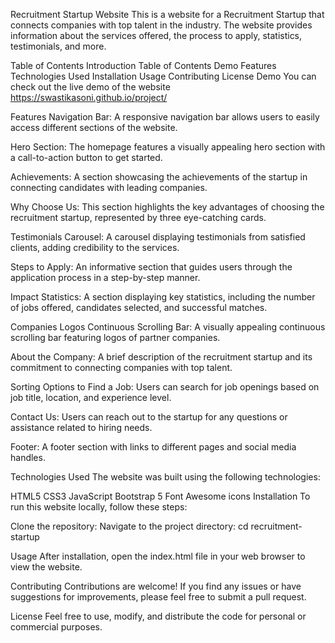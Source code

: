 Recruitment Startup Website
This is a website for a Recruitment Startup that connects companies with top talent in the industry. The website provides information about the services offered, the process to apply, statistics, testimonials, and more.

Table of Contents
Introduction
Table of Contents
Demo
Features
Technologies Used
Installation
Usage
Contributing
License
Demo
You can check out the live demo of the website https://swastikasoni.github.io/project/


Features
Navigation Bar: A responsive navigation bar allows users to easily access different sections of the website.


Hero Section: The homepage features a visually appealing hero section with a call-to-action button to get started.


Achievements: A section showcasing the achievements of the startup in connecting candidates with leading companies.


Why Choose Us: This section highlights the key advantages of choosing the recruitment startup, represented by three eye-catching cards.


Testimonials Carousel: A carousel displaying testimonials from satisfied clients, adding credibility to the services.


Steps to Apply: An informative section that guides users through the application process in a step-by-step manner.


Impact Statistics: A section displaying key statistics, including the number of jobs offered, candidates selected, and successful matches.


Companies Logos Continuous Scrolling Bar: A visually appealing continuous scrolling bar featuring logos of partner companies.


About the Company: A brief description of the recruitment startup and its commitment to connecting companies with top talent.


Sorting Options to Find a Job: Users can search for job openings based on job title, location, and experience level.


Contact Us: Users can reach out to the startup for any questions or assistance related to hiring needs.


Footer: A footer section with links to different pages and social media handles.


Technologies Used
The website was built using the following technologies:


HTML5
CSS3
JavaScript
Bootstrap 5
Font Awesome icons
Installation
To run this website locally, follow these steps:

Clone the repository: 
Navigate to the project directory: cd recruitment-startup

Usage
After installation, open the index.html file in your web browser to view the website.

Contributing
Contributions are welcome! If you find any issues or have suggestions for improvements, please feel free to submit a pull request.

License
Feel free to use, modify, and distribute the code for personal or commercial purposes.
